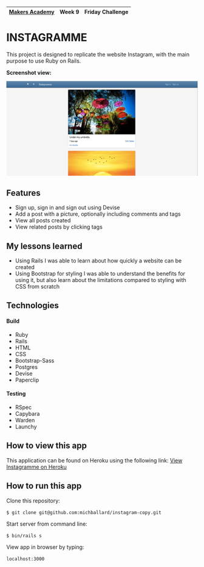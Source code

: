 | [Makers Academy](http://www.makersacademy.com) | Week 9 | Friday Challenge |
| ------ | ------ | ------ |

# INSTAGRAMME

This project is designed to replicate the website Instagram, with the main purpose to use Ruby on Rails.  

<strong>Screenshot view:</strong>

![Screenshot](/app/assets/images/screenshot.png)


## Features
- Sign up, sign in and sign out using Devise
- Add a post with a picture, optionally including comments and tags
- View all posts created
- View related posts by clicking tags


## My lessons learned
- Using Rails I was able to learn about how quickly a website can be created
- Using Bootstrap for styling I was able to understand the benefits for using it, but also learn about the limitations compared to styling with CSS from scratch


## Technologies

#### Build
- Ruby 
- Rails
- HTML
- CSS
- Bootstrap-Sass
- Postgres
- Devise
- Paperclip

#### Testing
- RSpec
- Capybara
- Warden
- Launchy

## How to view this app

This application can be found on Heroku using the following link: 
[View Instagramme on Heroku]

## How to run this app

Clone this repository:
```shell
$ git clone git@github.com:michballard/instagram-copy.git
```

Start server from command line:
```shell
$ bin/rails s
```

View app in browser by typing:
```
localhost:3000
```

[View Instagramme on Heroku]: https://instagramme.herokuapp.com/